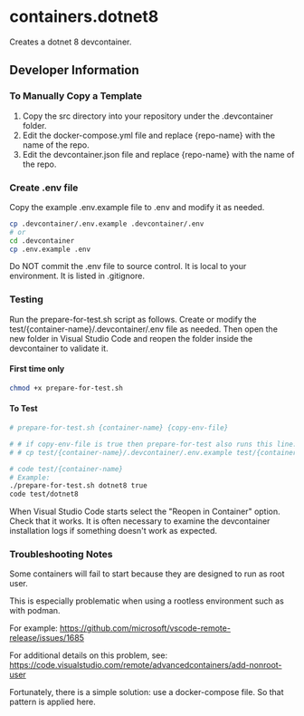 # containers.dotnet8
Creates a dotnet 8 devcontainer.

## Developer Information

### To Manually Copy a Template
1. Copy the src directory into your repository under the .devcontainer folder.
2. Edit the docker-compose.yml file and replace {repo-name} with the name of the repo.
3. Edit the devcontainer.json file and replace {repo-name} with the name of the repo.

### Create .env file
Copy the example .env.example file to .env and modify it as needed.

```bash
cp .devcontainer/.env.example .devcontainer/.env
# or
cd .devcontainer
cp .env.example .env
```

Do NOT commit the .env file to source control. It is local to your environment. It is listed in .gitignore.

### Testing
Run the prepare-for-test.sh script as follows. Create or modify the test/{container-name}/.devcontainer/.env file as needed. Then open the new folder in Visual Studio Code and reopen the folder inside the devcontainer to validate it.

#### First time only
```bash
chmod +x prepare-for-test.sh
```

#### To Test
```bash
# prepare-for-test.sh {container-name} {copy-env-file}

# # if copy-env-file is true then prepare-for-test also runs this line:
# # cp test/{container-name}/.devcontainer/.env.example test/{container-name}/.devcontainer/.env

# code test/{container-name}
# Example:
./prepare-for-test.sh dotnet8 true
code test/dotnet8
```

When Visual Studio Code starts select the "Reopen in Container" option. Check that it works. It is often necessary to examine the devcontainer installation logs if something doesn't work as expected.

### Troubleshooting Notes
Some containers will fail to start because they are designed to run as root user.

This is especially problematic when using a rootless environment such as with podman.

For example: https://github.com/microsoft/vscode-remote-release/issues/1685

For additional details on this problem, see: https://code.visualstudio.com/remote/advancedcontainers/add-nonroot-user

Fortunately, there is a simple solution: use a docker-compose file. So that pattern is applied here.
